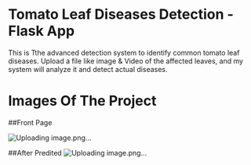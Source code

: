 # Tomato Leaf Diseases Detection - Flask App

This is Tthe advanced detection system to identify common tomato leaf diseases. Upload a file like image & Video of the affected leaves, and my system will analyze it and detect actual diseases.

# Images Of The Project

##Front Page

![Uploading image.png…]()

##After Predited 
![Uploading image.png…]()
